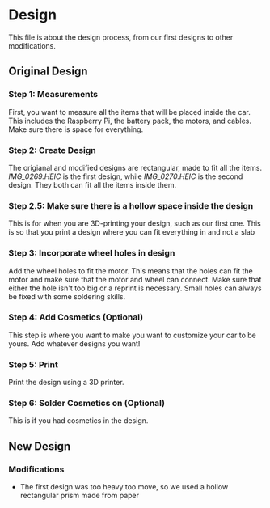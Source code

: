 # Design
This file is about the design process, from our first designs to other modifications.

## Original Design

### Step 1: Measurements
First, you want to measure all the items that will be placed inside the car. This includes the Raspberry Pi, the battery pack, the motors, and cables. Make sure there is space for everything.

### Step 2: Create Design
The origianal and modified designs are rectangular, made to fit all the items. *IMG_0269.HEIC* is the first design, while *IMG_0270.HEIC* is the second design. They both can fit all the items inside them.

### Step 2.5: Make sure there is a hollow space inside the design
This is for when you are 3D-printing your design, such as our first one. This is so that you print a design where you can fit everything in and not a slab

### Step 3: Incorporate wheel holes in design
Add the wheel holes to fit the motor. This means that the holes can fit the motor and make sure that the motor and wheel can connect. Make sure that either the hole isn't too big or a reprint is necessary. Small holes can always be fixed with some soldering skills.

### Step 4: Add Cosmetics (Optional)
This step is where you want to make you want to customize your car to be yours. Add whatever designs you want!

### Step 5: Print
Print the design using a 3D printer.

### Step 6: Solder Cosmetics on (Optional)
This is if you had cosmetics in the design.

## New Design

### Modifications

* The first design was too heavy too move, so we used a hollow rectangular prism made from paper
